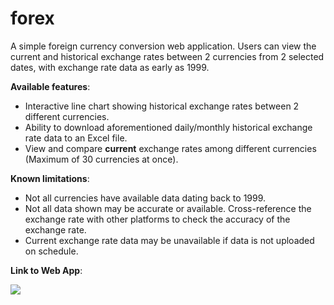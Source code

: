 # forex

A simple foreign currency conversion web application. Users can view the current and historical exchange rates between 2 currencies from 2 selected dates, with exchange rate data as early as 1999.

**Available features**:
- Interactive line chart showing historical exchange rates between 2 different currencies.
- Ability to download aforementioned daily/monthly historical exchange rate data to an Excel file.
- View and compare **current** exchange rates among different currencies (Maximum of 30 currencies at once).

**Known limitations**:
- Not all currencies have available data dating back to 1999.
- Not all data shown may be accurate or available. Cross-reference the exchange rate with other platforms to check the accuracy of the exchange rate.
- Current exchange rate data may be unavailable if data is not uploaded on schedule.

**Link to Web App**:

[<img src="https://static.streamlit.io/badges/streamlit_badge_black_white.svg">](<https://forexgpt.streamlit.app>)

